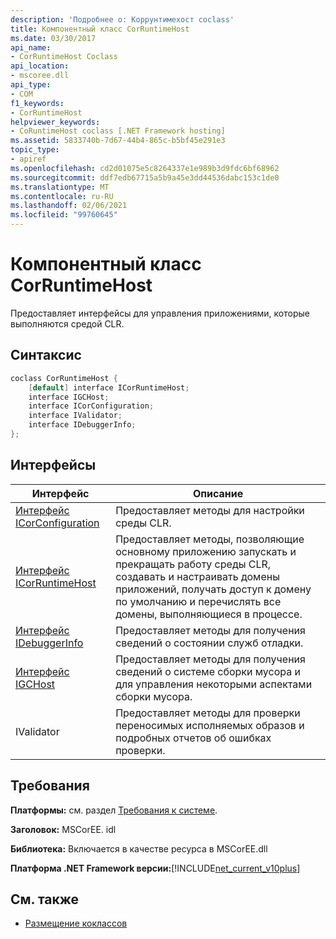 ```yaml
---
description: 'Подробнее о: Коррунтимехост coclass'
title: Компонентный класс CorRuntimeHost
ms.date: 03/30/2017
api_name:
- CorRuntimeHost Coclass
api_location:
- mscoree.dll
api_type:
- COM
f1_keywords:
- CorRuntimeHost
helpviewer_keywords:
- CoRuntimeHost coclass [.NET Framework hosting]
ms.assetid: 5833740b-7d67-44b4-865c-b5bf45e291e3
topic_type:
- apiref
ms.openlocfilehash: cd2d01075e5c8264337e1e989b3d9fdc6bf68962
ms.sourcegitcommit: ddf7edb67715a5b9a45e3dd44536dabc153c1de0
ms.translationtype: MT
ms.contentlocale: ru-RU
ms.lasthandoff: 02/06/2021
ms.locfileid: "99760645"
---
```

# <a name="corruntimehost-coclass"></a>Компонентный класс CorRuntimeHost

Предоставляет интерфейсы для управления приложениями, которые выполняются средой CLR.  
  
## <a name="syntax"></a>Синтаксис  
  
```cpp  
coclass CorRuntimeHost {  
    [default] interface ICorRuntimeHost;  
    interface IGCHost;  
    interface ICorConfiguration;  
    interface IValidator;  
    interface IDebuggerInfo;  
};  
```  
  
## <a name="interfaces"></a>Интерфейсы  
  
|Интерфейс|Описание|  
|---------------|-----------------|  
|[Интерфейс ICorConfiguration](icorconfiguration-interface.md)|Предоставляет методы для настройки среды CLR.|  
|[Интерфейс ICorRuntimeHost](icorruntimehost-interface.md)|Предоставляет методы, позволяющие основному приложению запускать и прекращать работу среды CLR, создавать и настраивать домены приложений, получать доступ к домену по умолчанию и перечислять все домены, выполняющиеся в процессе.|  
|[Интерфейс IDebuggerInfo](idebuggerinfo-interface.md)|Предоставляет методы для получения сведений о состоянии служб отладки.|  
|[Интерфейс IGCHost](igchost-interface.md)|Предоставляет методы для получения сведений о системе сборки мусора и для управления некоторыми аспектами сборки мусора.|  
|IValidator|Предоставляет методы для проверки переносимых исполняемых образов и подробных отчетов об ошибках проверки.|  
  
## <a name="requirements"></a>Требования  

 **Платформы:** см. раздел [Требования к системе](../../get-started/system-requirements.md).  
  
 **Заголовок:** MSCorEE. idl  
  
 **Библиотека:** Включается в качестве ресурса в MSCorEE.dll  
  
 **Платформа .NET Framework версии:**[!INCLUDE[net_current_v10plus](../../../../includes/net-current-v10plus-md.md)]  
  
## <a name="see-also"></a>См. также

- [Размещение коклассов](hosting-coclasses.md)
